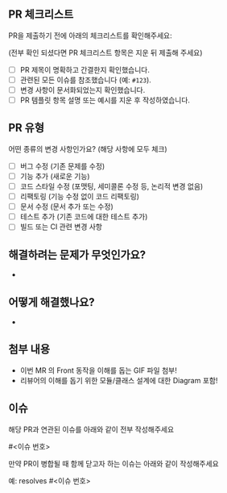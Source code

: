 ## PR 체크리스트

PR을 제출하기 전에 아래의 체크리스트를 확인해주세요:

(전부 확인 되셨다면 PR 체크리스트 항목은 지운 뒤 제출해 주세요)

- [ ] PR 제목이 명확하고 간결한지 확인했습니다.
- [ ] 관련된 모든 이슈를 참조했습니다 (예: `#123`).
- [ ] 변경 사항이 문서화되었는지 확인했습니다.
- [ ] PR 템플릿 항목 설명 또는 예시를 지운 후 작성하였습니다.

## PR 유형

어떤 종류의 변경 사항인가요? (해당 사항에 모두 체크)

- [ ] 버그 수정 (기존 문제를 수정)
- [ ] 기능 추가 (새로운 기능)
- [ ] 코드 스타일 수정 (포맷팅, 세미콜론 수정 등, 논리적 변경 없음)
- [ ] 리팩토링 (기능 수정 없이 코드 리팩토링)
- [ ] 문서 수정 (문서 추가 또는 수정)
- [ ] 테스트 추가 (기존 코드에 대한 테스트 추가)
- [ ] 빌드 또는 CI 관련 변경 사항

## 해결하려는 문제가 무엇인가요?
*

## 어떻게 해결했나요?
*

## 첨부 내용
* 이번 MR 의 Front 동작을 이해를 돕는 GIF 파일 첨부!
* 리뷰어의 이해를 돕기 위한 모듈/클래스 설계에 대한 Diagram 포함!

## 이슈

해당 PR과 연관된 이슈를 아래와 같이 전부 작성해주세요

#<이슈 번호>

만약 PR이 병합될 때 함께 닫고자 하는 이슈는 아래와 같이 작성해주세요

예: resolves #<이슈 번호>
